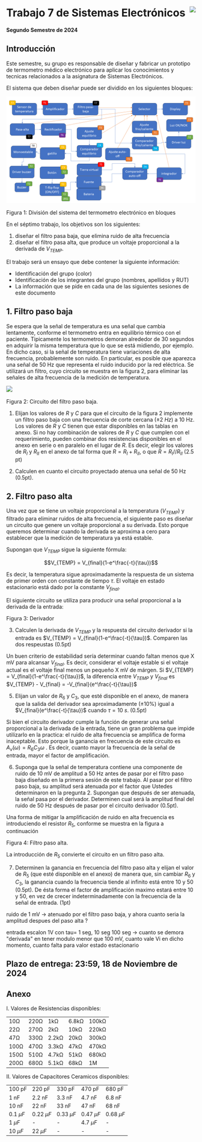 # <img src="https://julianodb.github.io/SISTEMAS_ELECTRONICOS_PARA_INGENIERIA_BIOMEDICA/img/logo_fing.png?raw=true" align="right" height="45"> Trabajo 7 de Sistemas Electrónicos

#### Segundo Semestre de 2024

## Introducción

Este semestre, su grupo es responsable de diseñar y fabricar un prototipo de termometro médico electrónico para aplicar los conocimientos y tecnicas relacionados a la asignatura de Sistemas Electrónicos. 

El sistema que deben diseñar puede ser dividido en los siguientes bloques:

![TX](../img/TX.png)

Figura 1: División del sistema del termometro electrónico en bloques

En el séptimo trabajo, los objetivos son los siguientes:

1. diseñar el filtro pasa baja, que elimina ruido de alta frecuencia
1. diseñar el filtro pasa alta, que produce un voltaje proporcional a la derivada de $V_{TEMP}$.

El trabajo será un ensayo que debe contener la siguiente información:

- Identificación del grupo (color)
- Identificación de los integrantes del grupo (nombres, apellidos y RUT)
- La información que se pide en cada una de las siguientes sesiones de este documento

## 1. Filtro paso baja

Se espera que la señal de temperatura es una señal que cambia lentamente, conforme el termometro entra en equilibrio térmico con el paciente. Tipicamente los termometros demoran alrededor de 30 segundos en adquirir la misma temperatura que lo que se está midiendo, por ejemplo. En dicho caso, si la señal de temperatura tiene variaciones de alta frecuencia, probablemente son ruido. En particular, es posible que aparezca una señal de 50 Hz que representa el ruido inducido por la red eléctrica. Se utilizará un filtro, cuyo circuito se muestra en la figura 2, para eliminar las señales de alta frecuencia de la medición de temperatura.

<img src="https://julianodb.github.io/electronic_circuits_diagrams/sallen_key_low_2_samevalues.png" width="350">

Figura 2: Circuito del filtro paso baja.

1. Elijan los valores de $R$ y $C$ para que el circuito de la figura 2 implemente un filtro paso baja con una frecuencia de corte cercana ($\pm 2\ Hz$) a 10 Hz. Los valores de $R$ y $C$ tienen que estar disponibles en las tablas en anexo. Si no hay combinación de valores de $R$ y $C$ que cumplen con el requerimiento, pueden combinar dos resistencias disponibles en el anexo en serie o en paralelo en el lugar de $R$. Es decir, elegir los valores de $R_I$ y $R_{II}$ en el anexo de tal forma que $R = R_I + R_{II}$, o que $R = R_I // R_{II}$ (2.5 pt)

2. Calculen en cuanto el circuito proyectado atenua una señal de 50 Hz (0.5pt).

## 2. Filtro paso alta

Una vez que se tiene un voltaje proporcional a la temperatura ($V_{TEMP}$) y filtrado para eliminar ruidos de alta frecuencia, el siguiente paso es diseñar un circuito que genere un voltaje proporcional a su derivada. Esto porque queremos determinar cuando la derivada se aproxima a cero para establecer que la medición de temperatura ya está estable.

Supongan que $V_{TEMP}$ sigue la siguiente fórmula:

$$V_{TEMP} = V_{final}(1-e^\frac{-t}{\tau})$$

Es decir, la temperatura sigue aproximadamente la respuesta de un sistema de primer orden con constante de tiempo $\tau$. El voltaje en estado estacionario está dado por la constante $V_{final}$.

El siguiente circuito se utiliza para producir una señal proporcional a la derivada de la entrada:

Figura 3: Derivador

3. Calculen la derivada de $V_{TEMP}$ y la respuesta del circuito derivador si la entrada es $V_{TEMP} = V_{final}(1-e^\frac{-t}{\tau})$. Comparen las dos respeustas (0.5pt)

Un buen criterio de estabilidad sería determinar cuando faltan menos que X mV para alcansar $V_{final}$. Es decir, considerar el voltaje estable si el voltaje actual es el voltaje final menos un pequeño X mV de márgen. Si $V_{TEMP} = V_{final}(1-e^\frac{-t}{\tau})$, la diferencia entre $V_{TEMP}$ y $V_{final}$ es $V_{TEMP} - V_{final} = -V_{final}(e^\frac{-t}{\tau})$

5. Elijan un valor de $R_6$ y $C_3$, que esté disponible en el anexo, de manera que la salida del derivador sea aproximadamente ($\pm 10$%) igual a  $V_{final}(e^\frac{-t}{\tau})$ cuando $\tau = 10\ s$. (0.5pt)

Si bien el circuito derivador cumple la función de generar una señal proporcional a la derivada de la entrada, tiene un gran problema que impide utilizarlo en la practica: el ruido de alta frecuencia se amplifica de forma inaceptable. Esto porque la ganancia en frecuencia de este circuito es $A_v(\omega) = R_6 C_3 \omega$ .  Es decir, cuanto mayor la frecuencia de la señal de entrada, mayor el factor de amplificación.

6. Suponga que la señal de temperatura contiene una componente de ruído de 10 mV de amplitud a 50 Hz antes de pasar por el filtro paso baja diseñado en la primera sesión de este trabajo. Al pasar por el filtro paso baja, su amplitud será atenuada por el factor que Ustedes determinaron en la pregunta 2. Supongan que después de ser atenuada, la señal pasa por el derivador. Determinen cual será la amplitud final del ruido de 50 Hz después de pasar por el circuito derivador (0.5pt).

Una forma de mitigar la amplificación de ruido en alta frecuencia es introduciendo el resistor $R_5$, conforme se muestra en la figura a continuación


Figura 4: Filtro paso alta.

La introducción de $R_5$ convierte el circuito en un filtro paso alta.

7. Determinen la ganancia en frecuencia del filtro paso alta y elijan el valor de $R_5$ (que esté disponible en el anexo) de manera que, sin cambiar $R_6$ y $C_3$, la ganancia cuando la frecuencia tiende al infinito está entre 10 y 50 (0.5pt). De ésta forma el factor de amplificación maximo estará entre 10 y 50, en vez de crecer indeterminadamente con la frecuencia de la señal de entrada. (1pt)

ruido de 1 mV -> atenuado por el filtro paso baja, y ahora cuanto seria la amplitud despues del paso alta ?

entrada escalon 1V con tau= 1 seg, 10 seg 100 seg -> cuanto se demora "derivada" en tener modulo menor que 100 mV, cuanto vale Vi en dicho momento, cuanto falta para valor estado estacionario

## Plazo de entrega: 23:59, 18 de Noviembre de 2024

## Anexo

I. Valores de Resistencias disponibles:

|   |  |        |       |  |
|------|------|-----------|------------|-------|
| 10Ω  | 220Ω | 1kΩ       | 6.8kΩ      | 100kΩ |
| 22Ω  | 270Ω | 2kΩ       | 10kΩ       | 220kΩ |
| 47Ω  | 330Ω | 2.2kΩ     | 20kΩ       | 300kΩ |
| 100Ω | 470Ω | 3.3kΩ     | 47kΩ       | 470kΩ |
| 150Ω | 510Ω | 4.7kΩ     | 51kΩ       | 680kΩ |
| 200Ω | 680Ω | 5.1kΩ     | 68kΩ       | 1M    |

II. Valores de Capacitores Ceramicos disponibles:

|   |  |        |       |  |
|------|------|-----------|------------|-------|
| 100 pF  | 220 pF | 330 pF | 470 pF | 680 pF |
| 1 nF  | 2.2 nF | 3.3 nF | 4.7 nF | 6.8 nF |
| 10 nF  | 22 nF | 33 nF | 47 nF | 68 nF |
| $0.1\ \mu F$  | $0.22\ \mu F$ | $0.33\ \mu F$| $0.47\ \mu F$ | $0.68\ \mu F$ |
| $1\ \mu F$  | - | - | $4.7\ \mu F$ | - |
| $10\ \mu F$  | $22\ \mu F$ | - | - | - |
